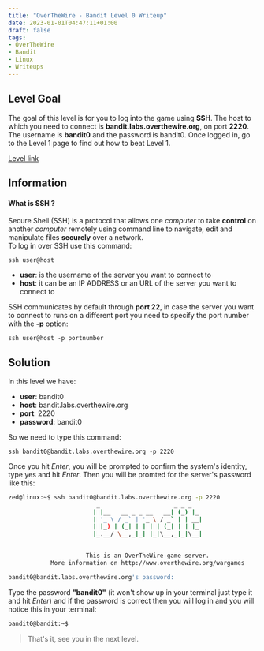 ```yaml
---
title: "OverTheWire - Bandit Level 0 Writeup"
date: 2023-01-01T04:47:11+01:00
draft: false
tags:
- OverTheWire
- Bandit
- Linux
- Writeups
---
```


## Level Goal
The goal of this level is for you to log into the game using **SSH**. The host to which you need to connect is **bandit.labs.overthewire.org**, on port **2220**. The username is **bandit0** and the password is bandit0. Once logged in, go to the Level 1 page to find out how to beat Level 1.

[Level link](https://overthewire.org/wargames/bandit/bandit0.html)

## Information
#### What is SSH ?
Secure Shell (SSH)  is a protocol that allows
one *computer* to take **control** on another *computer* remotely using command line to navigate, edit and manipulate files **securely** over a network.   
To log in over SSH use this command:
``` 
ssh user@host
```
- **user**: is the username of the server you want to connect to   
- **host**: it can be an IP ADDRESS or an URL of the server you want to connect to

SSH communicates by default through **port 22**, in case the server you want to connect to runs on a different port you need to specify the port number with the **-p** option:

``` 
ssh user@host -p portnumber
```
## Solution
In this level we have:   
- **user**: bandit0
- **host**: bandit.labs.overthewire.org
- **port**: 2220
- **password**: bandit0   

So we need to type this command:
``` 
ssh bandit0@bandit.labs.overthewire.org -p 2220
```
Once you hit *Enter*, you will be prompted to confirm the system's identity, type yes and hit *Enter*. Then you will be promted for the server's password like this:

```sh
zed@linux:~$ ssh bandit0@bandit.labs.overthewire.org -p 2220
                         _                     _ _ _   
                        | |__   __ _ _ __   __| (_) |_ 
                        | '_ \ / _` | '_ \ / _` | | __|
                        | |_) | (_| | | | | (_| | | |_ 
                        |_.__/ \__,_|_| |_|\__,_|_|\__|
                                                       

                      This is an OverTheWire game server.    
            More information on http://www.overthewire.org/wargames

bandit0@bandit.labs.overthewire.org's password: 
```
Type the password **"bandit0"** (it won't show up in your terminal just type it and hit *Enter*) and if the password is correct then you will log in and you will notice this in your terminal:

```sh
bandit0@bandit:~$ 
```
> That's it, see you in the next level.